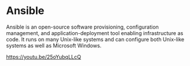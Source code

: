# Ansible

Ansible is an open-source software provisioning, configuration management, and application-deployment tool enabling infrastructure as code. It runs on many Unix-like systems and can configure both Unix-like systems as well as Microsoft Windows.

https://youtu.be/25oYubqLLcQ
